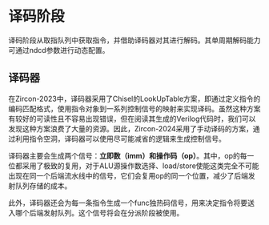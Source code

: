 # **译码阶段**

译码阶段从取指队列中获取指令，并借助译码器对其进行解码。其单周期解码能力可通过ndcd参数进行动态配置。


## **译码器**

在Zircon-2023中，译码器采用了Chisel的LookUpTable方案，即通过定义指令的编码匹配格式，使用指令对象到一系列控制信号的映射来实现译码。虽然这种方案有较好的可读性且不容易出现错误，但在阅读其生成的Verilog代码时，我们可以发现这种方案浪费了大量的资源。因此，Zircon-2024采用了手动译码的方案，通过利用指令空洞，译码器可以使用尽可能减省的逻辑来生成控制信号。

译码器主要会生成两个信号：**立即数（imm）**和**操作码（op）**。其中，op的每一位都采用了极致的复用，对于ALU源操作数选择、load/store使能这类完全不可能出现在同一个后端流水线中的信号，它们会复用op的同一个位置，减少了后端发射队列存储的成本。

此外，译码器还会为每一条指令生成一个func独热码信号，用来决定指令将要送入哪个后端发射队列。这个信号将会在分派阶段被使用。


